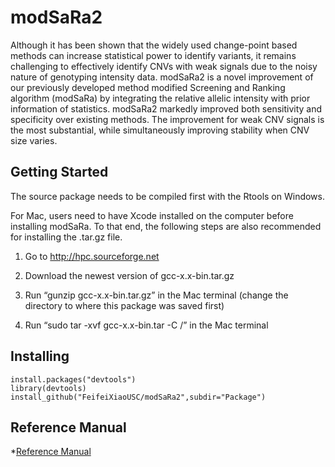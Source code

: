 # modSaRa2
Although it has been shown that the widely used change-point based methods can increase statistical power to identify variants, it remains challenging to effectively identify CNVs with weak signals due to the noisy nature of genotyping intensity data. modSaRa2 is a novel improvement of our previously developed method modified Screening and Ranking algorithm (modSaRa) by integrating the relative allelic intensity with prior information of statistics. modSaRa2 markedly improved both sensitivity and specificity over existing methods. The improvement for weak CNV signals is the most substantial, while simultaneously improving stability when CNV size varies. 
## Getting Started
The source package needs to be compiled first with the Rtools on Windows. 

For Mac, users need to have Xcode installed on the computer before installing modSaRa. To that end, the following steps are also recommended for installing the .tar.gz file.

1. Go to http://hpc.sourceforge.net

2. Download the newest version of gcc-x.x-bin.tar.gz

3. Run “gunzip gcc-x.x-bin.tar.gz” in the Mac terminal (change the directory to where this package was saved first)

4. Run “sudo tar -xvf gcc-x.x-bin.tar -C /” in the Mac terminal 
## Installing
```
install.packages("devtools")
library(devtools)
install_github("FeifeiXiaoUSC/modSaRa2",subdir="Package")
```
## Reference Manual
*[Reference Manual](https://github.com/FeifeiXiaoUSC/modSaRa2/blob/master/modSaRa2-manual.pdf)
